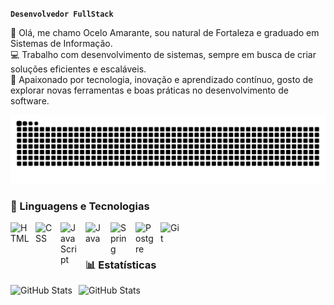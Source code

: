 
**`Desenvolvedor FullStack`**

👋 Olá, me chamo Ocelo Amarante, sou natural de Fortaleza e graduado em Sistemas de Informação.<br>
💻 Trabalho com desenvolvimento de sistemas, sempre em busca de criar soluções eficientes e escaláveis.<br>
🚀 Apaixonado por tecnologia, inovação e aprendizado contínuo, gosto de explorar novas ferramentas e boas práticas no desenvolvimento de software.

<picture>
  <source media="(prefers-color-scheme: dark)" srcset="https://raw.githubusercontent.com/OceloAmarante/OceloAmarante/output/github-contribution-grid-snake-dark.svg">
  <source media="(prefers-color-scheme: light)" srcset="https://raw.githubusercontent.com/OceloAmarante/OceloAmarante/output/github-contribution-grid-snake.svg">
  <img alt="github contribution grid snake animation" src="https://raw.githubusercontent.com/OceloAmarante/OceloAmarante/output/github-contribution-grid-snake.svg">
</picture>

### 🤖 Linguagens e Tecnologias

<img 
    align="left" 
    alt="HTML"
    title="HTML" 
    width="30px" 
    style="padding-right: 10px;" 
    src="https://cdn.jsdelivr.net/gh/devicons/devicon@latest/icons/html5/html5-original.svg" 
/>
<img 
    align="left" 
    alt="CSS" 
    title="CSS"
    width="30px" 
    style="padding-right: 10px;" 
    src="https://cdn.jsdelivr.net/gh/devicons/devicon@latest/icons/css3/css3-original.svg" 
/>
<img 
    align="left" 
    alt="JavaScript" 
    title="JavaScript"
    width="30px" 
    style="padding-right: 10px;" 
    src="https://cdn.jsdelivr.net/gh/devicons/devicon@latest/icons/javascript/javascript-original.svg" 
/>
<img 
    align="left" 
    alt="Java" 
    title="Java"
    width="30px" 
    style="padding-right: 10px;" 
    src="https://cdn.jsdelivr.net/gh/devicons/devicon@latest/icons/java/java-original-wordmark.svg"
/>
<img 
    align="left" 
    alt="Spring" 
    title="Spring"
    width="30px" 
    style="padding-right: 10px;" 
    src="https://cdn.jsdelivr.net/gh/devicons/devicon@latest/icons/spring/spring-original-wordmark.svg"
/>
<img 
    align="left" 
    alt="Postgre" 
    title="Postgre"
    width="30px" 
    style="padding-right: 10px;" 
    src="https://cdn.jsdelivr.net/gh/devicons/devicon@latest/icons/postgresql/postgresql-original-wordmark.svg"
/>
<img 
    align="left" 
    alt="Git" 
    title="Git"
    width="30px" 
    style="padding-right: 10px;" 
    src="https://cdn.jsdelivr.net/gh/devicons/devicon@latest/icons/git/git-original.svg" 
/>
<br/>
<br/>

### 📊 Estatísticas

<p>
  <img 
    align="left" 
    alt="GitHub Stats" 
    height="200" 
    style="padding-right: 10px;" 
    src="https://github-readme-stats.vercel.app/api?username=OceloAmarante&show_icons=true&theme=tokyonight&include_all_commits=true&locale=pt-br" 
  />

  <img 
    align="left" 
    alt="GitHub Stats" 
    height="200" 
    src="https://github-readme-stats.vercel.app/api/top-langs/?username=OceloAmarante&theme=tokyonight&layout=compact&custom_title=Tecnologias&langs_count=9" 
  />

</p>
